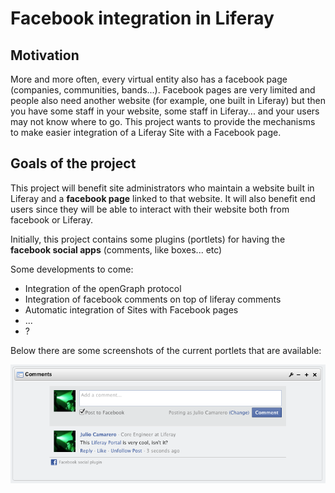 # Facebook integration in Liferay

## Motivation
More and more often, every virtual entity also has a facebook page (companies, communities, bands...). Facebook pages are very limited and people also need another website (for example, one built in Liferay) but then you have some staff in your website, some staff in Liferay... and your users may not know where to go. This project wants to provide the mechanisms to make easier integration of a Liferay Site with a Facebook page.

## Goals of the project
This project will benefit site administrators who maintain a website built in Liferay and a **facebook page** linked to that website. It will also benefit end users since they will be able to interact with their website both from facebook or Liferay.

Initially, this project contains some plugins (portlets) for having the **facebook social apps** (comments, like boxes... etc)

Some developments to come:

* Integration of the openGraph protocol
* Integration of facebook comments on top of liferay comments
* Automatic integration of Sites with Facebook pages
* ...
* ?

Below there are some screenshots of the current portlets that are available:

![Comments Social Plugin](/images/screenshots/comments.png)




